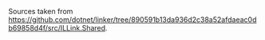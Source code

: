 Sources taken from https://github.com/dotnet/linker/tree/890591b13da936d2c38a52afdaeac0db69858d4f/src/ILLink.Shared.
